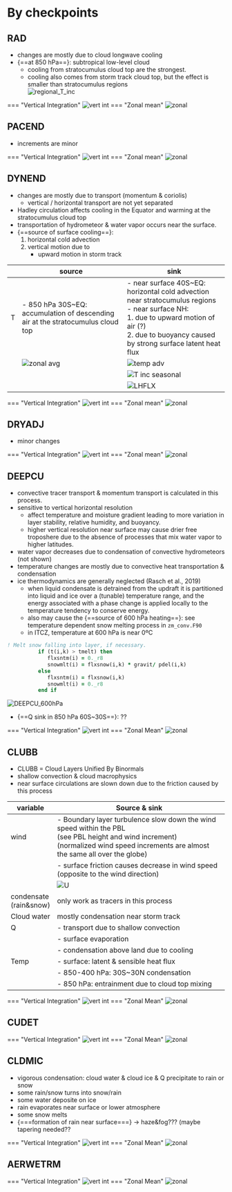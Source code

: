 # By checkpoints

## RAD

* changes are mostly due to cloud longwave cooling
* {==at 850 hPa==}: subtropical low-level cloud
    - cooling from stratocumulus cloud top are the strongest.
    - cooling also comes from storm track cloud top, but the effect is smaller than stratocumulus regions  
![regional_T_inc](img/RAD_T_regional.png)


=== "Vertical Integration"
    ![vert int](img/All_vertical_integral_by_variable_and_add_substeps-0.png)
=== "Zonal mean"
    ![zonal](img/All_zonal_by_variable_and_add_substeps-0.png)

## PACEND

* increments are minor

=== "Vertical Integration"
    ![vert int](img/All_vertical_integral_by_variable_and_add_substeps-1.png)
=== "Zonal mean"
    ![zonal](img/All_zonal_by_variable_and_add_substeps-1.png)


## DYNEND

* changes are mostly due to transport (momentum & coriolis)
   * vertical / horizontal transport are not yet separated
* Hadley circulation affects cooling in the Equator and warming at the stratocumulus cloud top
* transportation of hydrometeor & water vapor occurs near the surface.
* {==source of surface cooling==}: 
     1. horizontal cold advection 
     2. vertical motion due to 
         - upward motion in storm track 

|   | source | sink |
|---|--------|------|
| T | - 850 hPa 30S~EQ: accumulation of descending air at the stratocumulus cloud top   | - near surface 40S~EQ: horizontal cold advection near stratocumulus regions <br>- near surface NH:<br>   1. due to upward motion of air (?) <br>   2. due to buoyancy caused by strong surface latent heat flux |
| |![zonal avg](img/DYNEND_omega_zonal.png) |![temp adv](img/DYNEND_temp_adv.png)|
| | |![T inc seasonal](img/DYNEND_T_increment_seasonal.png)|
| | |![LHFLX](img/DYNEND_LHFLX.png)

=== "Vertical Integration"
    ![vert int](img/All_vertical_integral_by_variable_and_add_substeps-2.png)
=== "Zonal mean"
    ![zonal](img/All_zonal_by_variable_and_add_substeps-2.png)

## DRYADJ

* minor changes

=== "Vertical Integration"
    ![vert int](img/All_vertical_integral_by_variable_and_add_substeps-3.png)
=== "Zonal mean"
    ![zonal](img/All_zonal_by_variable_and_add_substeps-3.png)

## DEEPCU

* convective tracer transport & momentum transport is calculated in this process.
* sensitive to vertical horizontal resolution
    - affect temperature and moisture gradient leading to more variation in layer stability, relative humidity, and buoyancy.
    - higher vertical resolution near surface may cause drier free troposhere due to the absence of processes that mix water vapor to higher latitudes.
* water vapor decreases due to condensation of convective hydrometeors (not shown)
* temperature changes are mostly due to convective heat transportation & condensation
* ice thermodynamics are generally neglected (Rasch et al., 2019)
    - when liquid condensate is detrained from the updraft it is partitioned into liquid and ice over a (tunable) temperature range, and the energy associated with a phase change is applied locally to the temperature tendency to conserve energy.
    - also may cause the {==source of 600 hPa heating==}: see temperature dependent snow melting process in `zm_conv.F90`
    - in ITCZ, temperature at 600 hPa is near 0ºC
``` F90
! Melt snow falling into layer, if necessary. 
          if (t(i,k) > tmelt) then
             flxsntm(i) = 0._r8
             snowmlt(i) = flxsnow(i,k) * gravit/ pdel(i,k)
          else
             flxsntm(i) = flxsnow(i,k)
             snowmlt(i) = 0._r8
          end if

```
![DEEPCU_600hPa](img/DEEPCU_600hPa.png)

* {==Q sink in 850 hPa 60S~30S==}: ??


=== "Vertical Integration"
    ![vert int](img/All_vertical_integral_by_variable_and_add_substeps-4.png)
=== "Zonal Mean"
    ![zonal](img/All_zonal_by_variable_and_add_substeps-4.png)

## CLUBB

* CLUBB = Cloud Layers Unified By Binormals
* shallow convection & cloud macrophysics
* near surface circulations are slown down due to the friction caused by this process

| variable | Source & sink |
|----------|---------------|
| wind |- Boundary layer turbulence slow down the wind speed within the PBL <br>(see PBL height and wind increment) <br>(normalized wind speed increments are almost the same all over the globe) |
|      |-  surface friction causes decrease in wind speed (opposite to the wind direction)|
| |![U](img/CLUBB_U.png)|
|condensate<br>(rain&snow) | only work as tracers in this process|
| Cloud water| mostly condensation near storm track|
| Q    | - transport due to shallow convection |
|      | - surface evaporation |
|      | - condensation above land due to cooling |
| Temp | - surface: latent & sensible heat flux |
|      | - 850-400 hPa: 30S~30N condensation |
|      | - 850 hPa: entrainment due to cloud top mixing | 

=== "Vertical Integration"
    ![vert int](img/All_vertical_integral_by_variable_and_add_substeps-5.png)
=== "Zonal Mean"
    ![zonal](img/All_zonal_by_variable_and_add_substeps-5.png)

## CUDET
=== "Vertical Integration"
    ![vert int](img/All_vertical_integral_by_variable_and_add_substeps-6.png)
=== "Zonal Mean"
    ![zonal](img/All_zonal_by_variable_and_add_substeps-6.png)

## CLDMIC

* vigorous condensation: cloud water & cloud ice & Q precipitate to rain or snow
* some rain/snow turns into snow/rain
* some water deposite on ice
* rain evaporates near surface or lower atmosphere
* some snow melts 
* {===formation of rain near surface===} -> haze&fog??? (maybe tapering needed??


=== "Vertical Integration"
    ![vert int](img/All_vertical_integral_by_variable_and_add_substeps-7.png)
=== "Zonal Mean"
    ![zonal](img/All_zonal_by_variable_and_add_substeps-7.png)

## AERWETRM
=== "Vertical Integration"
    ![vert int](img/All_vertical_integral_by_variable_and_add_substeps-8.png)
=== "Zonal Mean"
    ![zonal](img/All_zonal_by_variable_and_add_substeps-8.png)


